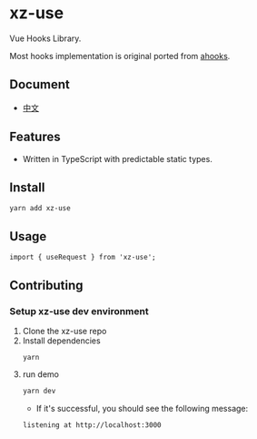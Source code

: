 # xz-use

Vue Hooks Library.

Most hooks implementation is original ported from [ahooks](https://ahooks.js.org/docs).

## Document

- [中文](https://taoxhsmile.github.io/xz-use/zh/)

## Features

- Written in TypeScript with predictable static types.

## Install

```
yarn add xz-use
```

## Usage

```
import { useRequest } from 'xz-use';
```

## Contributing

### Setup xz-use dev environment

1. Clone the xz-use repo
1. Install dependencies
   ```
   yarn
   ```
1. run demo
   ```bash
   yarn dev
   ```
   - If it's successful, you should see the following message:
   ```
   listening at http://localhost:3000
   ```
